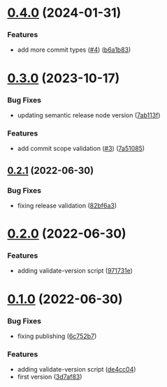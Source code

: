 # [0.4.0](https://github.com/maxmilhas-org/semantic-validation/compare/v0.3.0...v0.4.0) (2024-01-31)


### Features

* add more commit types ([#4](https://github.com/maxmilhas-org/semantic-validation/issues/4)) ([b6a1b83](https://github.com/maxmilhas-org/semantic-validation/commit/b6a1b8318619a32292f2a5ef2a1f8675287ed156))

# [0.3.0](https://github.com/maxmilhas-org/semantic-validation/compare/v0.2.1...v0.3.0) (2023-10-17)


### Bug Fixes

* updating semantic release node version ([7ab113f](https://github.com/maxmilhas-org/semantic-validation/commit/7ab113fa489df7376175e1208d62a5cfb0af15c8))


### Features

* add commit scope validation ([#3](https://github.com/maxmilhas-org/semantic-validation/issues/3)) ([7a51085](https://github.com/maxmilhas-org/semantic-validation/commit/7a51085cfc65a7b187fbcc5a2d7fab9172fee042))

## [0.2.1](https://github.com/maxmilhas-org/semantic-validation/compare/v0.2.0...v0.2.1) (2022-06-30)


### Bug Fixes

* fixing release validation ([82bf6a3](https://github.com/maxmilhas-org/semantic-validation/commit/82bf6a3e38a6b4756ab0c16b00a5267a707b55a3))

# [0.2.0](https://github.com/maxmilhas-org/semantic-validation/compare/v0.1.0...v0.2.0) (2022-06-30)


### Features

* adding validate-version script ([971731e](https://github.com/maxmilhas-org/semantic-validation/commit/971731e00be59706f3d4eb7c3c32c1dfc11f0300))

# [0.1.0](https://github.com/maxmilhas-org/semantic-validation/compare/v0.0.0...v0.1.0) (2022-06-30)


### Bug Fixes

* fixing publishing ([6c752b7](https://github.com/maxmilhas-org/semantic-validation/commit/6c752b7ccef0c1147ad01c4cd23b434a17ae607b))


### Features

* adding validate-version script ([de4cc04](https://github.com/maxmilhas-org/semantic-validation/commit/de4cc0430ec622b626d66dfa99a5e4baf8fb985d))
* first version ([3d7af83](https://github.com/maxmilhas-org/semantic-validation/commit/3d7af83063745ab411c171b2e10095bfc3ef0179))
